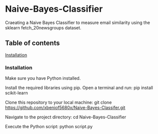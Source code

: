 # Naive-Bayes-Classifier
Craeating a Naive Bayes Classifier to measure email similarity using the sklearn fetch_20newsgroups dataset.

## Table of contents
[Installation](Installation)

### Installation
Make sure you have Python installed.

Install the required libraries using pip. Open a terminal and run:
pip install scikit-learn

Clone this repository to your local machine:
git clone https://github.com/xbeniof5680x/Naive-Bayes-Classifer.git

Navigate to the project directory:
cd Naive-Bayes-Classifier

Execute the Python script:
python script.py
